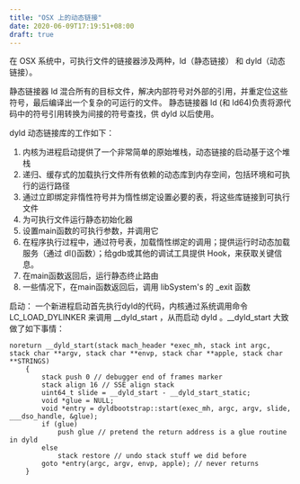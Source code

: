 ```yaml
---
title: "OSX 上的动态链接"
date: 2020-06-09T17:19:51+08:00
draft: true
---
```


在 OSX 系统中，可执行文件的链接器涉及两种，ld（静态链接） 和 dyld（动态链接）。

静态链接器 ld 混合所有的目标文件，解决内部符号对外部的引用，并重定位这些符号，最后编译出一个复杂的可运行的文件。
静态链接器 ld (和 ld64)负责将源代码中的符号引用转换为间接的符号查找，供 dyld 以后使用。

dyld 动态链接库的工作如下：
1. 内核为进程启动提供了一个非常简单的原始堆栈，动态链接的启动基于这个堆栈 
2. 递归、缓存式的加载执行文件所有依赖的动态库到内存空间，包括环境和可执行的运行路径
3. 通过立即绑定非惰性符号并为惰性绑定设置必要的表，将这些库链接到可执行文件
4. 为可执行文件运行静态初始化器
5. 设置main函数的可执行参数，并调用它
6. 在程序执行过程中，通过符号表，加载惰性绑定的调用；提供运行时动态加载服务（通过 dl()函数）；给gdb或其他的调试工具提供 Hook，来获取关键信息。 
7. 在main函数返回后，运行静态终止路由
8. 一些情况下，在main函数返回后，调用 libSystem's 的 _exit 函数

启动：
一个新进程启动首先执行dyld的代码，内核通过系统调用命令 LC_LOAD_DYLINKER 来调用 __dyld_start ，从而启动 dyld 。__dyld_start 大致做了如下事情：
```
noreturn __dyld_start(stack mach_header *exec_mh, stack int argc, stack char **argv, stack char **envp, stack char **apple, stack char **STRINGS)
    {
        stack push 0 // debugger end of frames marker
        stack align 16 // SSE align stack
        uint64_t slide = __dyld_start - __dyld_start_static;
        void *glue = NULL;
        void *entry = dyldbootstrap::start(exec_mh, argc, argv, slide, ___dso_handle, &glue);
        if (glue)
            push glue // pretend the return address is a glue routine in dyld
        else
            stack restore // undo stack stuff we did before
        goto *entry(argc, argv, envp, apple); // never returns
    }
```
